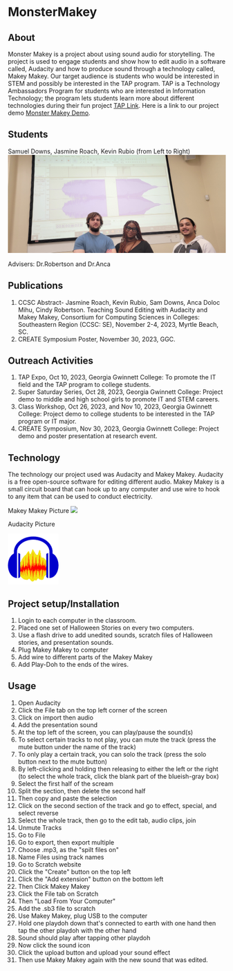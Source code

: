 # MonsterMakey

## About
Monster Makey is a project about using sound audio for storytelling. The project is used to engage students and show how to edit audio in a software called, Audacity and how to produce sound through a technology called, Makey Makey. Our target audience is students who would be interested in STEM and possibly be interested in the TAP program. TAP is a Technology Ambassadors Program for students who are interested in Information Technology; the program lets students learn more about different technologies during their fun project [TAP Link](https://www.ggc.edu/academics/school-of-science-and-technology/research-internships-service-learning/technology-ambassador-program). Here is a link to our project demo [Monster Makey Demo](Media/ProjectDemo.md).

## Students
Samuel Downs,
Jasmine Roach,
Kevin Rubio (from Left to Right)
![](Media/Pictures/20231028_130513.jpg)

Advisers: Dr.Robertson and Dr.Anca


## Publications
1. CCSC Abstract- Jasmine Roach, Kevin Rubio, Sam Downs, Anca Doloc Mihu, Cindy Robertson. Teaching Sound Editing with Audacity and Makey Makey, Consortium for Computing Sciences in Colleges: Southeastern Region (CCSC: SE), November 2-4, 2023, Myrtle Beach, SC.
2. CREATE Symposium Poster, November 30, 2023, GGC.

## Outreach Activities
1. TAP Expo, Oct 10, 2023, Georgia Gwinnett College: To promote the IT field and the TAP program to college students.
2. Super Saturday Series, Oct 28, 2023, Georgia Gwinnett College: Project demo to middle and high school girls to promote IT and STEM careers.
3. Class Workshop, Oct 26, 2023, and Nov 10, 2023, Georgia Gwinnett College: Project demo to college students to be interested in the TAP program or IT major.
4. CREATE Symposium, Nov 30, 2023, Georgia Gwinnett College: Project demo and poster presentation at research event.

## Technology
The technology our project used was Audacity and Makey Makey. Audacity is a free open-source software for editing different audio. Makey Makey is a small circuit board that can hook up to any computer and use wire to hook to any item that can be used to conduct electricity.

Makey Makey Picture
![](Media/Pictures/IMG_1914.jpg)

Audacity Picture

![](Media/Pictures/Audacity.png)

## Project setup/Installation
1. Login to each computer in the classroom.
2. Placed one set of Halloween Stories on every two computers.
3. Use a flash drive to add unedited sounds, scratch files of Halloween stories, and presentation sounds.
4. Plug Makey Makey to computer
5. Add wire to different parts of the Makey Makey
6. Add Play-Doh to the ends of the wires.  

## Usage
1. Open Audacity
2. Click the File tab on the top left corner of the screen
3. Click on import then audio
4. Add the presentation sound
5. At the top left of the screen, you can play/pause the sound(s)
6. To select certain tracks to not play, you can mute the track (press the mute button under the name of the track)
7. To only play a certain track, you can solo the track (press the solo button next to the mute button)
8. By left-clicking and holding then releasing to either the left or the right (to select the whole track, click the blank part of the blueish-gray box)
9. Select the first half of the scream
10. Split the section, then delete the second half
11. Then copy and paste the selection
12. Click on the second section of the track and go to effect, special, and select reverse
13. Select the whole track, then go to the edit tab, audio clips, join
14. Unmute Tracks
15. Go to File
16. Go to export, then export multiple
17. Choose .mp3, as the "spilt files on"
18. Name Files using track names
19. Go to Scratch website
20. Click the "Create" button on the top left
21. Click the "Add extension" button on the bottom left
22. Then Click Makey Makey
23. Click the File tab on Scratch
24. Then "Load From Your Computer"
25. Add the .sb3 file to scratch
26. Use Makey Makey, plug USB to the computer
27. Hold one playdoh down that's connected to earth with one hand then tap the other playdoh with the other hand
28. Sound should play after tapping other playdoh
29. Now click the sound icon
30. Click the upload button and upload your sound effect
31. Then use Makey Makey again with the new sound that was edited.



